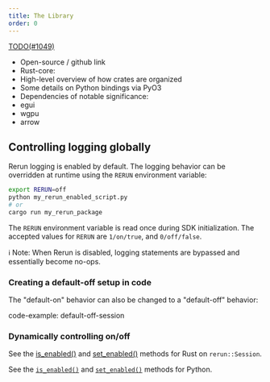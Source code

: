 ```yaml
---
title: The Library
order: 0
---
```


[TODO(#1049)](https://github.com/rerun-io/rerun/issues/1049)

- Open-source / github link
- Rust-core:
 - High-level overview of how crates are organized
- Some details on Python bindings via PyO3
- Dependencies of notable significance:
 - egui
 - wgpu
 - arrow

## Controlling logging globally

Rerun logging is enabled by default. The logging behavior can be overridden at runtime using the `RERUN` environment variable:

```sh
export RERUN=off
python my_rerun_enabled_script.py
# or
cargo run my_rerun_package
```

The `RERUN` environment variable is read once during SDK initialization. The accepted values for `RERUN` are `1/on/true`, and `0/off/false`.

ℹ️ Note: When Rerun is disabled, logging statements are bypassed and essentially become no-ops.

### Creating a default-off setup in code

The "default-on" behavior can also be changed to a "default-off" behavior:

code-example: default-off-session

### Dynamically controlling on/off

See the [is_enabled()](https://docs.rs/re_sdk/latest/re_sdk/struct.Session.html#method.is_enabled) and [set_enabled()](https://docs.rs/re_sdk/latest/re_sdk/struct.Session.html#method.set_enabled) methods for Rust on `rerun::Session`.

See the [`is_enabled()`](https://rerun-io.github.io/rerun/docs/python/HEAD/package/rerun/__init__/#rerun.is_enabled) and [`set_enabled()`](https://rerun-io.github.io/rerun/docs/python/HEAD/package/rerun/__init__/#rerun.set_enabled) methods for Python.